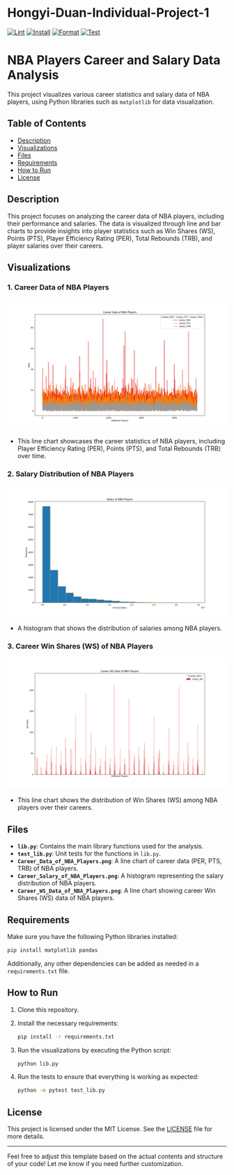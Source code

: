 # Hongyi-Duan-Individual-Project-1

[![Lint](https://github.com/nogibjj/Hongyi-Duan-Individual-Project-1/actions/workflows/lint.yml/badge.svg)](https://github.com/nogibjj/Hongyi-Duan-Individual-Project-1/actions/workflows/lint.yml)
[![Install](https://github.com/nogibjj/Hongyi-Duan-Individual-Project-1/actions/workflows/install.yml/badge.svg)](https://github.com/nogibjj/Hongyi-Duan-Individual-Project-1/actions/workflows/install.yml)
[![Format](https://github.com/nogibjj/Hongyi-Duan-Individual-Project-1/actions/workflows/format.yml/badge.svg)](https://github.com/nogibjj/Hongyi-Duan-Individual-Project-1/actions/workflows/format.yml)
[![Test](https://github.com/nogibjj/Hongyi-Duan-Individual-Project-1/actions/workflows/test.yml/badge.svg)](https://github.com/nogibjj/Hongyi-Duan-Individual-Project-1/actions/workflows/test.yml)

# NBA Players Career and Salary Data Analysis

This project visualizes various career statistics and salary data of NBA players, using Python libraries such as `matplotlib` for data visualization.

## Table of Contents

- [Description](#description)
- [Visualizations](#visualizations)
- [Files](#files)
- [Requirements](#requirements)
- [How to Run](#how-to-run)
- [License](#license)

## Description

This project focuses on analyzing the career data of NBA players, including their performance and salaries. The data is visualized through line and bar charts to provide insights into player statistics such as Win Shares (WS), Points (PTS), Player Efficiency Rating (PER), Total Rebounds (TRB), and player salaries over their careers.

## Visualizations

### 1. **Career Data of NBA Players**
![Career Data of NBA Players](./Career_Data_of_NBA_Players.png)

- This line chart showcases the career statistics of NBA players, including Player Efficiency Rating (PER), Points (PTS), and Total Rebounds (TRB) over time.

### 2. **Salary Distribution of NBA Players**
![Salary Distribution of NBA Players](./Career_Salary_of_NBA_Players.png)

- A histogram that shows the distribution of salaries among NBA players.

### 3. **Career Win Shares (WS) of NBA Players**
![Career Win Shares of NBA Players](./Career_WS_Data_of_NBA_Players.png)

- This line chart shows the distribution of Win Shares (WS) among NBA players over their careers.

## Files

- **`lib.py`**: Contains the main library functions used for the analysis.
- **`test_lib.py`**: Unit tests for the functions in `lib.py`.
- **`Career_Data_of_NBA_Players.png`**: A line chart of career data (PER, PTS, TRB) of NBA players.
- **`Career_Salary_of_NBA_Players.png`**: A histogram representing the salary distribution of NBA players.
- **`Career_WS_Data_of_NBA_Players.png`**: A line chart showing career Win Shares (WS) data of NBA players.

## Requirements

Make sure you have the following Python libraries installed:

```bash
pip install matplotlib pandas
```

Additionally, any other dependencies can be added as needed in a `requirements.txt` file.

## How to Run

1. Clone this repository.
2. Install the necessary requirements:

   ```bash
   pip install -r requirements.txt
   ```

3. Run the visualizations by executing the Python script:

   ```bash
   python lib.py
   ```

4. Run the tests to ensure that everything is working as expected:

   ```bash
   python -m pytest test_lib.py
   ```

## License

This project is licensed under the MIT License. See the [LICENSE](LICENSE) file for more details.

---

Feel free to adjust this template based on the actual contents and structure of your code! Let me know if you need further customization.
